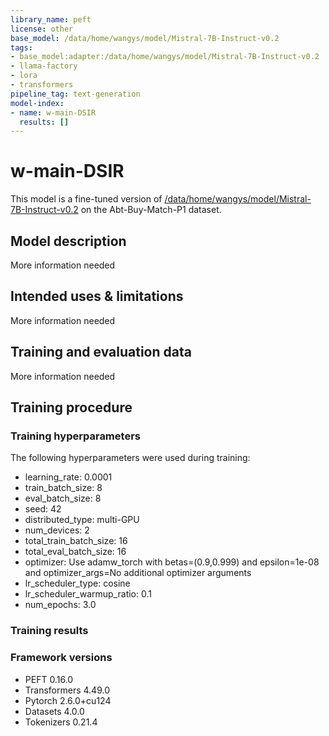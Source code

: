 ```yaml
---
library_name: peft
license: other
base_model: /data/home/wangys/model/Mistral-7B-Instruct-v0.2
tags:
- base_model:adapter:/data/home/wangys/model/Mistral-7B-Instruct-v0.2
- llama-factory
- lora
- transformers
pipeline_tag: text-generation
model-index:
- name: w-main-DSIR
  results: []
---
```


<!-- This model card has been generated automatically according to the information the Trainer had access to. You
should probably proofread and complete it, then remove this comment. -->

# w-main-DSIR

This model is a fine-tuned version of [/data/home/wangys/model/Mistral-7B-Instruct-v0.2](https://huggingface.co//data/home/wangys/model/Mistral-7B-Instruct-v0.2) on the Abt-Buy-Match-P1 dataset.

## Model description

More information needed

## Intended uses & limitations

More information needed

## Training and evaluation data

More information needed

## Training procedure

### Training hyperparameters

The following hyperparameters were used during training:
- learning_rate: 0.0001
- train_batch_size: 8
- eval_batch_size: 8
- seed: 42
- distributed_type: multi-GPU
- num_devices: 2
- total_train_batch_size: 16
- total_eval_batch_size: 16
- optimizer: Use adamw_torch with betas=(0.9,0.999) and epsilon=1e-08 and optimizer_args=No additional optimizer arguments
- lr_scheduler_type: cosine
- lr_scheduler_warmup_ratio: 0.1
- num_epochs: 3.0

### Training results



### Framework versions

- PEFT 0.16.0
- Transformers 4.49.0
- Pytorch 2.6.0+cu124
- Datasets 4.0.0
- Tokenizers 0.21.4